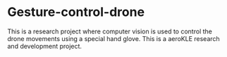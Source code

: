 # Gesture-control-drone
This is a research project where computer vision is used to control the drone movements using a special hand glove.
This is a aeroKLE research and development project.
